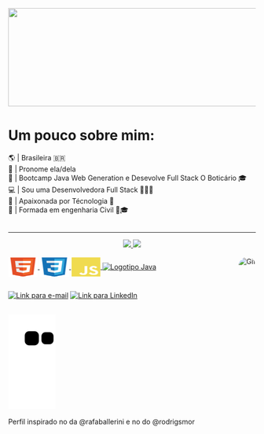 <img height="200" width="900" src="https://user-images.githubusercontent.com/90638175/158684983-a9efddff-88e2-44e4-b696-f55f553429f6.png"/>



<h1>Um pouco sobre mim:</h1>
🌎 | Brasileira 🇧🇷</br>
👩 | Pronome ela/dela</br>
🏫 | Bootcamp Java Web Generation e Desevolve Full Stack O Boticário 🎓</br>
💻 | Sou uma Desenvolvedora Full Stack 👨🏾‍💻</br>
💖 | Apaixonada por Técnologia 🔬</br>
🧠 | Formada em engenharia Civil 👷🎓</br>
</br>
<hr>


<div align="center">
  <a href="https://github.com/Danyelleac">
  <img height="160em" src="https://github-readme-stats.vercel.app/api?username=Danyelleac&show_icons=true&theme=synthwave&include_all_commits=true&count_private=true"/>
  <img height="160em" src="https://github-readme-stats.vercel.app/api/top-langs/?username=Danyelleac&layout=compact&langs_count=7&theme=synthwave"/>
 </div>
<div style="display: inline_block"><br>
  <img align="center" alt="Logotipo HTML" height="40" width="60" src="https://raw.githubusercontent.com/devicons/devicon/master/icons/html5/html5-original.svg">
  <img align="center" alt="Logotipo CSS" height="40" width="60" src="https://raw.githubusercontent.com/devicons/devicon/master/icons/css3/css3-original.svg">
  <img align="center" alt="Logotipo Js" height="40" width="60" src="https://raw.githubusercontent.com/devicons/devicon/master/icons/javascript/javascript-plain.svg">
  <img align="center" alt="Logotipo Java" height="40" width="60"  src="https://cdn.jsdelivr.net/gh/devicons/devicon/icons/java/java-original.svg">
  <img align="right" alt="Gif" height="150" style="border-radius:50px;" src="https://user-images.githubusercontent.com/90638175/155382098-93f6f347-d501-453c-8ac2-38d0b65ca376.gif">
 
</div>
  
  ##
 
<div> 
  <a href = "mailto:danyelleacandido@gmail.com"><img alt="Link para e-mail"  height="40"  width="150" src="https://img.shields.io/badge/-Gmail-%23333?style=for-the-badge&logo=gmail&logoColor=white" target="_blank"></a>
  <a href="https://www.linkedin.com/in/Danyelleac" target="_blank"><img alt="Link para LinkedIn"  height="40"  width="150" src="https://img.shields.io/badge/-LinkedIn-%230077B5?style=for-the-badge&logo=linkedin&logoColor=white" target="_blank"></a> 
  <br>
  <br>
  

  
   ![Snake animation](https://github.com/Danyelleac/Danyelleac/blob/output/github-contribution-grid-snake.svg)
 
 
</div>
  
 
 <p> Perfil inspirado no da @rafaballerini  e  no do @rodrigsmor 
  

